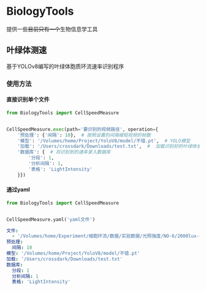 # BiologyTools
提供一些~~目前只有一个~~生物信息学工具
## 叶绿体测速
基于YOLOv8编写的叶绿体胞质环流速率识别程序
### 使用方法
#### 直接识别单个文件
```python
from BiologyTools import CellSpeedMeasure


CellSpeedMeasure.exec(path='要识别的视频路径', operation={
    '预处理': {'间隔': 10},  # 按照设置的间隔缩短视频的帧数
    '模型': '/Volumes/home/Project/YoloV8/model/不错.pt',  # YOLO模型
    '加载': '/Users/crossdark/Downloads/test.txt',  #  加载识别好的叶绿体坐标数据
    '数据库': {  # 将识别到的速率录入数据库
        '分段': 1,
        '分析间隔': 1,
        '表格': 'LightIntensity'
    }})
```
#### 通过yaml
```python
from BiologyTools import CellSpeedMeasure


CellSpeedMeasure.yaml('yaml文件')
```
```yaml
文件:
  - '/Volumes/home/Experiment/细胞环流/数据/实验数据/光照强度/NO-6/2000lux-6.mp4'
预处理:
  间隔: 10
模型: '/Volumes/home/Project/YoloV8/model/不错.pt'
加载: '/Users/crossdark/Downloads/test.txt'
数据库:
  分段: 1
  分析间隔: 1
  表格: 'LightIntensity'
```
